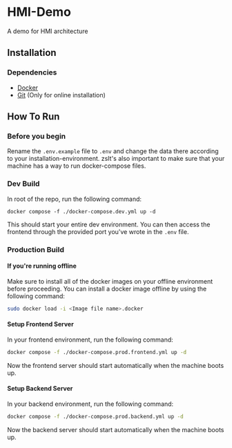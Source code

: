 # HMI-Demo
A demo for HMI architecture 

## Installation
### Dependencies
* [Docker](https://www.docker.com/)
* [Git](https://git-scm.com/) (Only for online installation)


## How To Run
### Before you begin
Rename the `.env.example` file to `.env` and change the data there according to your installation-environment.
zsIt's also important to make sure that your machine has a way to run docker-compose files.

### Dev Build
In root of the repo, run the following command: 

```shell
docker compose -f ./docker-compose.dev.yml up -d
```

This should start your entire dev environment. You can then access the frontend through the provided port you've wrote in the `.env` file.

### Production Build
#### If you're running offline
Make sure to install all of the docker images on your offline environment before proceeding.
You can install a docker image offline by using the following command:
```bash
sudo docker load -i <Image file name>.docker
```

#### Setup Frontend Server
In your frontend environment, run the following command:
```bash
docker compose -f ./docker-compose.prod.frontend.yml up -d
```
Now the frontend server should start automatically when the machine boots up.

#### Setup Backend Server
In your backend environment, run the following command:
```bash
docker compose -f ./docker-compose.prod.backend.yml up -d
```
Now the backend server should start automatically when the machine boots up.

